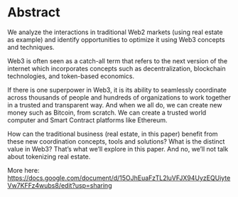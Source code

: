 

<h1> Abstract </h1>
<p>We analyze the interactions in traditional Web2 markets (using real estate as example) and identify opportunities to optimize it using Web3 concepts and techniques. </p>
<p>
Web3 is often seen as a catch-all term that refers to the next version of the internet which incorporates concepts such as decentralization, blockchain technologies, and token-based economics. </p>
<p>
If there is one superpower in Web3, it is its ability to seamlessly coordinate across thousands of people and hundreds of organizations to work together in a trusted and transparent way. And when we all do, we can create new money such as Bitcoin, from scratch. We can create a trusted world computer and Smart Contract platforms like Ethereum. 
</p>
<p>
How can the traditional business (real estate, in this paper) benefit from these new coordination concepts, tools and solutions? What is the distinct value in Web3? That’s what we’ll explore in this paper. And no, we’ll not talk about tokenizing real estate. 
</p>

More here: 
https://docs.google.com/document/d/15OJhEuaFzTL2luVFJX94UyzEQUiyteVw7KFFz4wubs8/edit?usp=sharing
